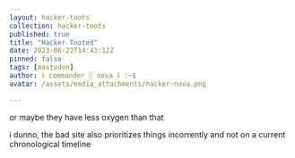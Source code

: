 ```yaml
---
layout: hacker-toots
collection: hacker-toots
published: true
title: "Hacker Tooted"
date: 2023-06-22T14:43:12Z
pinned: false
tags: [mastodon]
author: ⸸ commander ░ nova ⸸ :~$
avatar: /assets/media_attachments/hacker-nova.png

---
```


<p>or maybe they have less oxygen than that</p><p>i dunno, the bad site also prioritizes things incorrently and not on a current chronological timeline</p>


